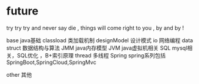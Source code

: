 # future
   try try try  and never say die ,
   things will come right to you , 
   by and by !
   
   base  java基础
   classload 类加载机制
   designModel 设计模式
   io 网络编程
   data struct 数据结构与算法
   JMM java内存模型
   JVM  java虚拟机相关
   SQL  mysql相关，SQL优化 ，B+索引原理
   thread 多线程
   Spring 
        spring系列包括SpringBoot,SpringCloud,SpringMvc

   other 其他
